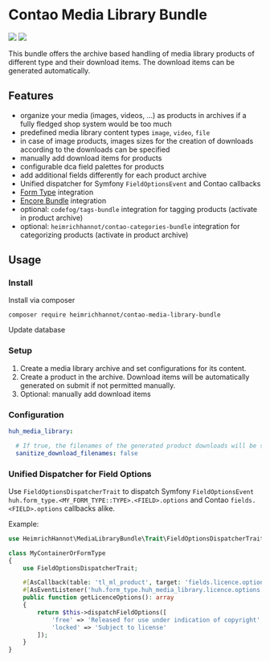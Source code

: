# Contao Media Library Bundle

[![](https://img.shields.io/packagist/v/heimrichhannot/contao-media-library-bundle.svg)](https://packagist.org/packages/heimrichhannot/contao-media-library-bundle)
[![](https://img.shields.io/packagist/dt/heimrichhannot/contao-media-library-bundle.svg)](https://packagist.org/packages/heimrichhannot/contao-media-library-bundle)

This bundle offers the archive based handling of media library products of different type and their download items. 
The download items can be generated automatically.

## Features

- organize your media (images, videos, ...) as products in archives if a fully fledged shop system would be too much
- predefined media library content types `image`, `video`, `file`
- in case of image products, images sizes for the creation of downloads according to the downloads can be specified
- manually add download items for products
- configurable dca field palettes for products
- add additional fields differently for each product archive
- Unified dispatcher for Symfony `FieldOptionsEvent` and Contao callbacks
- [Form Type](https://github.com/heimrichhannot/contao-form-type-bundle) integration 
- [Encore Bundle](https://github.com/heimrichhannot/contao-encore-bundle) integration
- optional: `codefog/tags-bundle` integration for tagging products (activate in product archive)
- optional: `heimrichhannot/contao-categories-bundle` integration for categorizing products (activate in product archive)

## Usage

### Install

Install via composer
 
```
composer require heimrichhannot/contao-media-library-bundle
```

Update database

### Setup

1. Create a media library archive and set configurations for its content.
2. Create a product in the archive. Download items will be automatically generated on submit if not permitted manually.
3. Optional: manually add download items

### Configuration

```yaml
huh_media_library:

  # If true, the filenames of the generated product downloads will be sanitized.
  sanitize_download_filenames: false
```

### Unified Dispatcher for Field Options

Use `FieldOptionsDispatcherTrait` to dispatch Symfony `FieldOptionsEvent` `huh.form_type.<MY_FORM_TYPE::TYPE>.<FIELD>.options` and Contao `fields.<FIELD>.options` callbacks alike.


Example:
```php
use HeimrichHannot\MediaLibraryBundle\Trait\FieldOptionsDispatcherTrait;

class MyContainerOrFormType
{
    use FieldOptionsDispatcherTrait;

    #[AsCallback(table: 'tl_ml_product', target: 'fields.licence.options')]
    #[AsEventListener('huh.form_type.huh_media_library.licence.options')]
    public function getLicenceOptions(): array
    {
        return $this->dispatchFieldOptions([
            'free' => 'Released for use under indication of copyright',
            'locked' => 'Subject to license'
        ]);
    }
}
```
